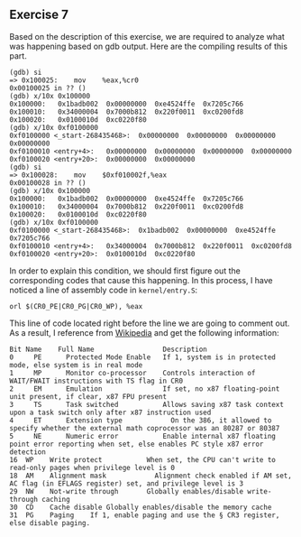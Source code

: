 ## Exercise 7

Based on the description of this exercise, we are required to analyze what was happening based on gdb output. Here are the compiling results of this part.  
```
(gdb) si
=> 0x100025:	mov    %eax,%cr0
0x00100025 in ?? ()
(gdb) x/10x 0x100000
0x100000:	0x1badb002	0x00000000	0xe4524ffe	0x7205c766
0x100010:	0x34000004	0x7000b812	0x220f0011	0xc0200fd8
0x100020:	0x0100010d	0xc0220f80
(gdb) x/10x 0xf0100000
0xf0100000 <_start-268435468>:	0x00000000	0x00000000	0x00000000	0x00000000
0xf0100010 <entry+4>:	0x00000000	0x00000000	0x00000000	0x00000000
0xf0100020 <entry+20>:	0x00000000	0x00000000
(gdb) si
=> 0x100028:	mov    $0xf010002f,%eax
0x00100028 in ?? ()
(gdb) x/10x 0x100000
0x100000:	0x1badb002	0x00000000	0xe4524ffe	0x7205c766
0x100010:	0x34000004	0x7000b812	0x220f0011	0xc0200fd8
0x100020:	0x0100010d	0xc0220f80
(gdb) x/10x 0xf0100000
0xf0100000 <_start-268435468>:	0x1badb002	0x00000000	0xe4524ffe	0x7205c766
0xf0100010 <entry+4>:	0x34000004	0x7000b812	0x220f0011	0xc0200fd8
0xf0100020 <entry+20>:	0x0100010d	0xc0220f80
```

In order to explain this condition, we should first figure out the corresponding codes that cause this happening. In this process, I have noticed a line of assembly code in ```kernel/entry.S```:
```
orl	$(CR0_PE|CR0_PG|CR0_WP), %eax
```
This line of code located right before the line we are going to comment out. As a result, I reference from [Wikipedia](https://en.wikipedia.org/wiki/Control_register) and get the following information:
```
Bit	Name	Full Name	              Description
0	  PE	  Protected Mode Enable	  If 1, system is in protected mode, else system is in real mode
1	  MP	  Monitor co-processor	  Controls interaction of WAIT/FWAIT instructions with TS flag in CR0
2	  EM	  Emulation	              If set, no x87 floating-point unit present, if clear, x87 FPU present
3	  TS	  Task switched	          Allows saving x87 task context upon a task switch only after x87 instruction used
4	  ET	  Extension type	        On the 386, it allowed to specify whether the external math coprocessor was an 80287 or 80387
5	  NE	  Numeric error           Enable internal x87 floating point error reporting when set, else enables PC style x87 error detection
16	WP	  Write protect	          When set, the CPU can't write to read-only pages when privilege level is 0
18	AM	  Alignment mask	        Alignment check enabled if AM set, AC flag (in EFLAGS register) set, and privilege level is 3
29	NW	  Not-write through	      Globally enables/disable write-through caching
30	CD	  Cache disable	Globally enables/disable the memory cache
31	PG	  Paging	If 1, enable paging and use the § CR3 register, else disable paging.
```
